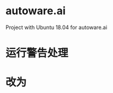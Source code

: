# autoware.ai
Project with Ubuntu 18.04 for autoware.ai

# 运行警告处理
#  <node name="robot_state_publisher" pkg="robot_state_publisher" type="static_state_publisher" />  改为
#  <node name="robot_state_publisher" pkg="robot_state_publisher" type="robot_state_publisher" />
